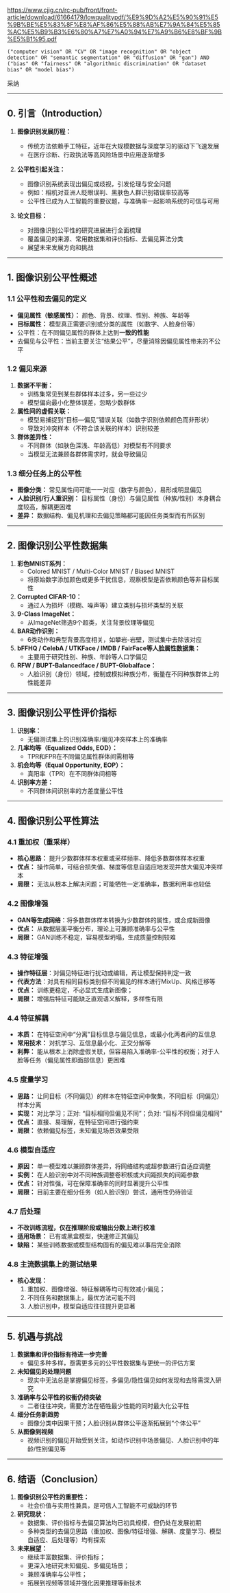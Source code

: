 https://www.cjig.cn/rc-pub/front/front-article/download/61664179/lowqualitypdf/%E9%9D%A2%E5%90%91%E5%9B%BE%E5%83%8F%E8%AF%86%E5%88%AB%E7%9A%84%E5%85%AC%E5%B9%B3%E6%80%A7%E7%A0%94%E7%A9%B6%E8%BF%9B%E5%B1%95.pdf

```
("computer vision" OR "CV" OR "image recognition" OR "object detection" OR "semantic segmentation" OR "diffusion" OR "gan") AND ("bias" OR "fairness" OR "algorithmic discrimination" OR "dataset bias" OR "model bias")
```

采纳

---

## 0. 引言（Introduction）

1. **图像识别发展历程：**
    
    - 传统方法依赖手工特征，近年在大规模数据与深度学习的驱动下飞速发展
    - 在医疗诊断、行政执法等高风险场景中应用逐渐增多
2. **公平性引起关注：**
    
    - 图像识别系统表现出偏见或歧视，引发伦理与安全问题
    - 例如：相机对亚洲人眨眼误判、黑肤色人群识别错误率较高等
    - 公平性已成为人工智能的重要议题，与准确率一起影响系统的可信与可用
3. **论文目标：**
    
    - 对图像识别公平性的研究进展进行全面梳理
    - 覆盖偏见的来源、常用数据集和评价指标、去偏见算法分类
    - 展望未来发展方向和挑战

---

## 1. 图像识别公平性概述

### 1.1 公平性和去偏见的定义

- **偏见属性（敏感属性）：** 颜色、背景、纹理、性别、种族、年龄等
- **目标属性：** 模型真正需要识别或分类的属性（如数字、人脸身份等）
- 公平性：在不同偏见属性的群体上达到**一致的性能**
- 去偏见与公平性：当前主要关注“结果公平”，尽量消除因偏见属性带来的不公平

### 1.2 偏见来源

1. **数据不平衡：**
    - 训练集常见到某些群体样本过多，另一些过少
    - 模型偏向最小化整体误差，忽略少数群体
2. **属性间的虚假关联：**
    - 模型易捕捉到“目标—偏见”错误关联（如数字识别依赖颜色而非形状）
    - 导致对冲突样本（不符合该关联的样本）识别较差
3. **群体差异性：**
    - 不同群体（如肤色深浅、年龄高低）对模型有不同要求
    - 当模型无法兼顾各群体需求时，就会导致偏见

### 1.3 细分任务上的公平性

- **图像分类：** 常见属性间可能一一对应（数字与颜色），易形成明显偏见
- **人脸识别/行人重识别：** 目标属性（身份）与偏见属性（种族/性别）本身耦合度较高，解耦更困难
- **差异：** 数据结构、偏见机理和去偏见策略都可能因任务类型而有所区别

---

## 2. 图像识别公平性数据集

1. **彩色MNIST系列：**
    - Colored MNIST / Multi-Color MNIST / Biased MNIST
    - 将原始数字添加颜色或更多干扰信息，观察模型是否依赖颜色等非目标属性
2. **Corrupted CIFAR-10：**
    - 通过人为损坏（模糊、噪声等）建立类别与损坏类型的关联
3. **9-Class ImageNet：**
    - 从ImageNet筛选9个超类，关注背景纹理等偏见
4. **BAR动作识别：**
    - 6类动作和典型背景高度相关，如攀岩-岩壁，测试集中去除该对应
5. **bFFHQ / CelebA / UTKFace / IMDB / FairFace等人脸属性数据集：**
    - 主要用于研究性别、种族、年龄等人口学偏见
6. **RFW / BUPT-Balancedface / BUPT-Globalface：**
    - 人脸识别（身份）领域，控制或模拟种族分布，衡量在不同种族群体上的性能差异

---

## 3. 图像识别公平性评价指标

1. **识别率：**
    - 无偏测试集上的识别准确率/偏见冲突样本上的准确率
2. **几率均等（Equalized Odds, EOD）：**
    - TPR和FPR在不同偏见属性群体间需相等
3. **机会均等（Equal Opportunity, EOP）：**
    - 真阳率（TPR）在不同群体间相等
4. **识别率方差：**
    - 不同群体间识别率的方差度量公平性

---

## 4. 图像识别公平性算法

### 4.1 重加权（重采样）

- **核心思路：** 提升少数群体样本权重或采样频率、降低多数群体样本权重
- **优点：** 操作简单，可结合损失值、梯度等信息自适应地发现并放大偏见冲突样本
- **局限：** 无法从根本上解决问题；可能牺牲一定准确率，数据利用率也较低

### 4.2 图像增强

- **GAN等生成网络**：将多数群体样本转换为少数群体的属性，或合成新图像
- **优点：** 从数据层面平衡分布，理论上可兼顾准确率与公平性
- **局限：** GAN训练不稳定，容易模型坍塌，生成质量控制较难

### 4.3 特征增强

- **操作特征层**：对偏见特征进行扰动或编辑，再让模型保持判定一致
- **代表方法**：对具有相同目标类别但不同偏见的样本进行MixUp、风格迁移等
- **优点：** 训练更稳定，不必显式生成新图像；
- **局限：** 增强后特征可能缺乏直观语义解释，多样性有限

### 4.4 特征解耦

- **本质：** 在特征空间中“分离”目标信息与偏见信息，或最小化两者间的互信息
- **常用技术：** 对抗学习、互信息最小化、正交分解等
- **利弊：** 能从根本上消除虚假关联，但容易陷入准确率-公平性的权衡；对于人脸等任务（偏见属性即面部信息）更困难

### 4.5 度量学习

- **思路：** 让同目标（不同偏见）的样本在特征空间中聚集，不同目标（同偏见）样本分离
- **实现：** 对比学习；正对: “目标相同但偏见不同”；负对: “目标不同但偏见相同”
- **优点：** 直接、易理解，在特征空间进行强约束
- **局限：** 依赖偏见标签，未知偏见场景效果受限

### 4.6 模型自适应

- **原因：** 单一模型难以兼顾群体差异，将网络结构或超参数进行自适应调整
- **实例：** 在人脸识别中对不同种族调整卷积核或大间距损失的间距参数
- **优点：** 针对性强，可在保障准确率的同时显著提升公平性
- **局限：** 目前主要在细分任务（如人脸识别）尝试，通用性仍待验证

### 4.7 后处理

- **不改训练流程，仅在推理阶段或输出分数上进行校准**
- **适用场景：** 已有或黑盒模型，快速修正其偏见
- **缺陷：** 某些训练数据或模型结构固有的偏见难以事后完全消除

### 4.8 主流数据集上的测试结果

- **核心发现：**
    1. 重加权、图像增强、特征解耦等均可有效减小偏见；
    2. 不同任务和数据集上，最优方法可能不同
    3. 人脸识别中，模型自适应往往提升更显著

---

## 5. 机遇与挑战

1. **数据集和评价指标有待进一步完善**
    - 偏见多种多样，亟需更多元的公平性数据集与更统一的评估方案
2. **未知偏见的处理问题**
    - 现实中无法总是掌握偏见标签，多偏见/隐性偏见如何发现和去除需深入研究
3. **准确率与公平性的权衡仍待突破**
    - 二者往往冲突，需要方法在牺牲最少性能的同时最大化公平性
4. **细分任务新趋势**
    - 图像分类中因果干预；人脸识别从群体公平逐渐拓展到“个体公平”
5. **从图像到视频**
    - 视频识别的偏见开始受到关注，如动作识别中场景偏见、人脸识别中的年龄/性别偏见等

---

## 6. 结语（Conclusion）

1. **图像识别公平性的重要性：**
    - 社会价值与实用性兼具，是可信人工智能不可或缺的环节
2. **研究现状：**
    - 数据集、评价指标与去偏见算法均已初具规模，但仍处在发展初期
    - 多种类型的去偏见思路（重加权、图像/特征增强、解耦、度量学习、模型自适应、后处理等）均有探索
3. **未来展望：**
    - 继续丰富数据集、评价指标；
    - 更深入地研究未知偏见、多偏见场景；
    - 兼顾准确率与公平性；
    - 拓展到视频等领域并强化因果推理等新技术